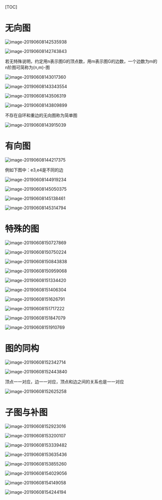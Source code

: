 [TOC]

# 无向图

![image-20190608142535938](/Users/chenyansong/Documents/note/images/discrete_math/image-20190608142535938.png)

![image-20190608142743843](/Users/chenyansong/Documents/note/images/discrete_math/image-20190608142743843.png)

若无特殊说明，约定用n表示图G的顶点数，用m表示图G的边数，一个边数为m的n阶图可简称为(n,m)-图

![image-20190608143017360](/Users/chenyansong/Documents/note/images/discrete_math/image-20190608143017360.png)



![image-20190608143343554](/Users/chenyansong/Documents/note/images/discrete_math/image-20190608143343554.png)

![image-20190608143506319](/Users/chenyansong/Documents/note/images/discrete_math/image-20190608143506319.png)



![image-20190608143809899](/Users/chenyansong/Documents/note/images/discrete_math/image-20190608143809899.png)

不存在自环和重边的无向图称为简单图

![image-20190608143915039](/Users/chenyansong/Documents/note/images/discrete_math/image-20190608143915039.png)

# 有向图

![image-20190608144217375](/Users/chenyansong/Documents/note/images/discrete_math/image-20190608144217375.png)



例如下图中：e3,e4是不同的边

![image-20190608144919234](/Users/chenyansong/Documents/note/images/discrete_math/image-20190608144919234.png)

![image-20190608145050375](/Users/chenyansong/Documents/note/images/discrete_math/image-20190608145050375.png)

![image-20190608145138461](/Users/chenyansong/Documents/note/images/discrete_math/image-20190608145138461.png)



![image-20190608145314794](/Users/chenyansong/Documents/note/images/discrete_math/image-20190608145314794.png)



# 特殊的图

![image-20190608150727869](/Users/chenyansong/Documents/note/images/discrete_math/image-20190608150727869.png)

![image-20190608150750224](/Users/chenyansong/Documents/note/images/discrete_math/image-20190608150750224.png)

![image-20190608150843838](/Users/chenyansong/Documents/note/images/discrete_math/image-20190608150843838.png)

![image-20190608150959068](/Users/chenyansong/Documents/note/images/discrete_math/image-20190608150959068.png)



![image-20190608151334420](/Users/chenyansong/Documents/note/images/discrete_math/image-20190608151334420.png)

![image-20190608151406304](/Users/chenyansong/Documents/note/images/discrete_math/image-20190608151406304.png)

![image-20190608151626791](/Users/chenyansong/Documents/note/images/discrete_math/image-20190608151626791.png)

![image-20190608151717222](/Users/chenyansong/Documents/note/images/discrete_math/image-20190608151717222.png)



![image-20190608151847079](/Users/chenyansong/Documents/note/images/discrete_math/image-20190608151847079.png)

![image-20190608151910769](/Users/chenyansong/Documents/note/images/discrete_math/image-20190608151910769.png)



# 图的同构

![image-20190608152342714](/Users/chenyansong/Documents/note/images/discrete_math/image-20190608152342714.png)

![image-20190608152443840](/Users/chenyansong/Documents/note/images/discrete_math/image-20190608152443840.png)

顶点一一对应，边一一对应，顶点和边之间的关系也是一一对应

![image-20190608152625258](/Users/chenyansong/Documents/note/images/discrete_math/image-20190608152625258.png)



# 子图与补图

![image-20190608152923016](/Users/chenyansong/Documents/note/images/discrete_math/image-20190608152923016.png)

![image-20190608153200107](/Users/chenyansong/Documents/note/images/discrete_math/image-20190608153200107.png)



![image-20190608153339482](/Users/chenyansong/Documents/note/images/discrete_math/image-20190608153339482.png)

![image-20190608153635436](/Users/chenyansong/Documents/note/images/discrete_math/image-20190608153635436.png)



![image-20190608153855260](/Users/chenyansong/Documents/note/images/discrete_math/image-20190608153855260.png)

![image-20190608154029056](/Users/chenyansong/Documents/note/images/discrete_math/image-20190608154029056.png)

![image-20190608154149058](/Users/chenyansong/Documents/note/images/discrete_math/image-20190608154149058.png)

![image-20190608154244194](/Users/chenyansong/Documents/note/images/discrete_math/image-20190608154244194.png)


